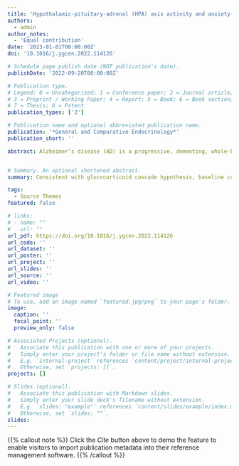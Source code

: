 ```yaml
---
title: 'Hypothalamic-pituitary-adrenal (HPA) axis activity and anxiety-like behavior during aging: A test of the glucocorticoid cascade hypothesis in amyloidogenic APPswe/PS1dE9 mice'
authors:
  - admin
author_notes:
  - 'Equal contribution'
date: '2023-01-01T00:00:00Z'
doi: '10.1016/j.ygcen.2022.114126'

# Schedule page publish date (NOT publication's date).
publishDate: '2022-09-20T00:00:00Z'

# Publication type.
# Legend: 0 = Uncategorized; 1 = Conference paper; 2 = Journal article;
# 3 = Preprint / Working Paper; 4 = Report; 5 = Book; 6 = Book section;
# 7 = Thesis; 8 = Patent
publication_types: ['2']

# Publication name and optional abbreviated publication name.
publication: '*General and Comparative Endocrinology*'
publication_short: ''

abstract: Alzheimer’s disease (AD) is a progressive, dementing, whole-body disorder that presents with decline in cognitive, behavioral, and emotional functions, as well as endocrine dysregulation. The etiology of AD is not fully understood but stress- and anxiety-related hormones may play a role in its development and trajectory. The glucocorticoid cascade hypothesis posits that levels of glucocorticoids increase with age, leading to dysregulated negative feedback, further elevated glucocorticoids, and resulting neuropathology. We examined the impact of age (from 2 to 10 months) and stressor exposure (predator odor) on hormone levels (corticosterone and ghrelin), anxiety-like behavior (open field and light dark tests), and memory-related behavior (novel object recognition; NOR), and whether these various measures correlated with neuropathology (hippocampus and cortex amyloid beta, Aβ) in male and female APPswe/PS1dE9 transgenic and non-transgenic mice. Additionally, we performed exploratory analyses to probe if the open field and light dark test as commonly used tasks to assess anxiety levels were correlated. Consistent with the glucocorticoid cascade hypothesis, baseline corticosterone increased with age. Predator odor exposure elevated corticosterone at each age, but in contrast to the glucocorticoid cascade hypothesis, the magnitude of stressor-induced elevations in corticosterone levels did not increase with age. Overall, transgenic mice had higher post-stressor, but not baseline, corticosterone than non-transgenic mice, and across both genotypes, females consistently had higher (baseline and post-stressor) corticosterone than males. Behavior in the open field test primarily showed decreased locomotion with age, and this was pronounced in transgenic females. Anxiety-like behaviors in the light dark test were exacerbated following predator odor, and female transgenic mice were the most impacted. Compared to transgenic males, transgenic females had higher Aβ concentrations and showed more anxiety-like behavior. Performance on the NOR did not differ significantly between genotypes. Lastly, we did not find robust, statistically significant correlations among corticosterone, ghrelin, recognition memory, anxiety-like behaviors, or Aβ, suggesting outcomes are not strongly related on the individual level. Our data suggest that despite Aβ accumulation in the hippocampus and cortex, male and female APPswePS1dE9 transgenic mice do not differ robustly from their non-transgenic littermates in physiological, endocrine, and behavioral measures at the range of ages studied here.


# Summary. An optional shortened abstract.
summary: Consistent with glucocorticoid cascade hypothesis, baseline cort increased with age. Overall, tg mice had higher post-stressor, but not baseline, cort than non-tg mice. Across genotypes, females had higher (baseline and post-stressor) cort than males. Tg females had higher Aβ and showed more anxiety-like behavior than tg males. No robust correlations, suggesting outcomes are not related on the individual level.

tags:
  - Source Themes
featured: false

# links:
# - name: ""
#   url: ""
url_pdf: https://doi.org/10.1016/j.ygcen.2022.114126
url_code: ''
url_dataset: ''
url_poster: ''
url_project: ''
url_slides: ''
url_source: ''
url_video: ''

# Featured image
# To use, add an image named `featured.jpg/png` to your page's folder.
image:
  caption: ''
  focal_point: ''
  preview_only: false

# Associated Projects (optional).
#   Associate this publication with one or more of your projects.
#   Simply enter your project's folder or file name without extension.
#   E.g. `internal-project` references `content/project/internal-project/index.md`.
#   Otherwise, set `projects: []`.
projects: []

# Slides (optional).
#   Associate this publication with Markdown slides.
#   Simply enter your slide deck's filename without extension.
#   E.g. `slides: "example"` references `content/slides/example/index.md`.
#   Otherwise, set `slides: ""`.
slides:
---
```


{{% callout note %}}
Click the _Cite_ button above to demo the feature to enable visitors to import publication metadata into their reference management software.
{{% /callout %}}

